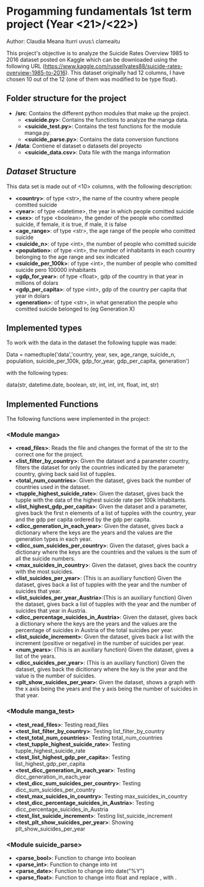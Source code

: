 # Progamming fundamentals 1st term project (Year  \<21\>/\<22\>)
Author: Claudia Meana Iturri   uvus:\ clameaitu

This project's objective is to analyze the Suicide Rates Overview 1985 to 2016 dataset posted on Kaggle which can be downloaded using the following URL (https://www.kaggle.com/russellyates88/suicide-rates-overview-1985-to-2016). This dataset originally had 12 columns, I have chosen 10 out of the 12 (one of them was modified to be type float).

## Folder structure for the project

* **/src**: Contains the different python modules that make up the project.
  * **\<suicide.py\>**: Contains the functions to analyze the manga data.
  * **\<suicide_test.py\>**: Contains the test functions for the module manga.py.
  * **\<suicide_parse.py\>**: Contains the data conversion functions
* **/data**: Contiene el dataset o datasets del proyecto
    * **\<suicide_data.csv\>**: Data file with the manga information
    
## *Dataset* Structure

This data set is made out of  \<10\> columns, with the following description:

* **\<country>**: of type \<str\>, the name of the country where people comitted suicide
* **\<year>**: of type \<datetime\>, the year in which people comitted suicide
* **\<sex>**: of type \<boolean\>, the gender of the people who comitted suicide, if female, it is true, if male, it is false
* **\<age_range>**: of type \<str\>,  the age range of the people who comitted suicide
* **\<suicide_n>**: of type \<int\>, the number of people who comitted suicide
* **\<population>**: of type \<int\>, the number of inhabitants in each country belonging to the age range and sex indicated
* **\<suicide_per_100k>**: of type \<int\>, the number of people who comitted suicide pero 100000 inhabitants 
* **\<gdp_for_year>**: of type \<float\>, gdp of the country in that year in millions of dolars
* **\<gdp_per_capita>**: of type \<int\>, gdp of the country per capita that year in dolars
* **\<generation>**: of type \<str\>, in what generation the people who comitted suicide belonged to (eg Generation X)


## Implemented types

To work with the data in the dataset the following tupple was made:

Data = namedtuple('data','country, year, sex, age_range, suicide_n, population, suicide_per_100k, gdp_for_year, gdp_per_capita, generation')

with the following types:

data(str, datetime.date, boolean, str, int, int, int, float, int, str)

## Implemented Functions
The following functions were implemented in the project:

### \<Module manga\>

* **<read_files>**: Reads the file and changes the format of the str to the correct one for the project.
* **<list_filter_by_country>**: Given the dataset and a parameter country, filters the dataset for only the countries indicated by the parameter country, giving back said list of tupples.
* **<total_num_countries>**: Given the dataset, gives back the number of countries used in the dataset.
* **<tupple_highest_suicide_rate>**: Given the dataset, gives back the tupple with the data of the highest suicide rate per 100k inhabitants.
* **<list_highest_gdp_per_capita>**: Given the dataset and a parameter, gives back the first n elements of a list of tupples with the country, year and the gdp per capita ordered by the gdp per capita.
* **<dicc_generation_in_each_year>**: Given the dataset, gives back a dictionary where the keys are the years and the values are the generation types in each year.
* **<dicc_sum_suicides_per_country>**: Given the dataset, gives back a dictionary where the keys are the countries and the values is the sum of all the suicide numbers.
* **<max_suicides_in_country>**: Given the dataset, gives back the country with the most suicides.
* **<list_suicides_per_year>**: (This is an auxiliary function) Given the dataset, gives back a list of tupples with the year and the number of suicides that year.
* **<list_suicides_per_year_Austria>**:(This is an auxiliary function) Given the dataset, gives back a list of tupples with the year and the number of suicides that year in Austria.
* **<dicc_percentage_suicides_in_Austria>**: Given the dataset, gives back a dictionary where the keys are the years and the values are the percentage of suicides in Austria of the total suicides per year.
* **<list_suicide_increment>**: Given the dataset, gives back a list with the increment (positive or negative) in the number of suicides per year.
* **<num_years>**: (This is an auxiliary function) Given the dataset, gives a list of the years.
* **<dicc_suicides_per_year>**: (This is an auxiliary function) Given the dataset, gives back the dicitionary where the key is the year and the value is the number of suicides.
* **<plt_show_suicides_per_year>**: Given the dataset, shows a graph with the x axis being the years and the y axis being the number of suicides in that year.


### \<Module manga_test\>

* **<test_read_files>**: Testing read_files
* **<test_list_filter_by_country>**: Testing list_filter_by_country
* **<test_total_num_countries>**: Testing total_num_countries
* **<test_tupple_highest_suicide_rate>**: Testing tupple_highest_suicide_rate
* **<test_list_highest_gdp_per_capita>**: Testing list_highest_gdp_per_capita
* **<test_dicc_generation_in_each_year>**: Testing dicc_generation_in_each_year
* **<test_dicc_sum_suicides_per_country>**: Testing dicc_sum_suicides_per_country
* **<test_max_suicides_in_country>**: Testing max_suicides_in_country
* **<test_dicc_percentage_suicides_in_Austria>**: Testing dicc_percentage_suicides_in_Austria
* **<test_list_suicide_increment>**: Testing list_suicide_increment
* **<test_plt_show_suicides_per_year>**: Showing plt_show_suicides_per_year


### \<Module suicide_parse\>

* **<parse_bool>**: Function to change into boolean
* **<parse_int>**: Function to change into int
* **<parse_date>**: Function to change into date("%Y")
* **<parse_float>**: Function to change into float and replace , with .
